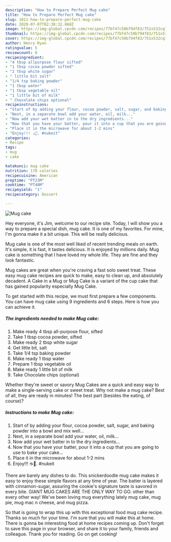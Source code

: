```yaml
---
description: "How to Prepare Perfect Mug cake"
title: "How to Prepare Perfect Mug cake"
slug: 1011-how-to-prepare-perfect-mug-cake
date: 2020-07-07T02:38:32.868Z
image: https://img-global.cpcdn.com/recipes/77bf47c50b794f83/751x532cq70/mug-cake-recipe-main-photo.jpg
thumbnail: https://img-global.cpcdn.com/recipes/77bf47c50b794f83/751x532cq70/mug-cake-recipe-main-photo.jpg
cover: https://img-global.cpcdn.com/recipes/77bf47c50b794f83/751x532cq70/mug-cake-recipe-main-photo.jpg
author: Henry Ryan
ratingvalue: 5
reviewcount: 8
recipeingredient:
- "4 tbsp allpurpose flour sifted"
- "1 tbsp cocoa powder sifted"
- "2 tbsp white sugar"
- " little bit salt"
- "1/4 tsp baking powder"
- "1 tbsp water"
- "1 tbsp vegetable oil"
- "1 little bit of milk"
- " Chocolate chips optional"
recipeinstructions:
- "Start of by adding your flour, cocoa powder, salt, sugar, and baking powder into a bowl and mix well..."
- "Next, in a separate bowl add your water, oil, milk..."
- "Now add your wet batter in to the dry ingredients..."
- "Now that you have your batter, pour it into a cup that you are going to use to bake your cake..."
- "Place it in the microwave for about 1-2 mins"
- "Enjoy!!! ☕️🎂. #nukeit"
categories:
- Recipe
tags:
- mug
- cake

katakunci: mug cake 
nutrition: 178 calories
recipecuisine: American
preptime: "PT23M"
cooktime: "PT40M"
recipeyield: "1"
recipecategory: Dessert

---
```



![Mug cake](https://img-global.cpcdn.com/recipes/77bf47c50b794f83/751x532cq70/mug-cake-recipe-main-photo.jpg)

Hey everyone, it's Jim, welcome to our recipe site. Today, I will show you a way to prepare a special dish, mug cake. It is one of my favorites. For mine, I'm gonna make it a bit unique. This will be really delicious.

Mug cake is one of the most well liked of recent trending meals on earth. It's simple, it is fast, it tastes delicious. It is enjoyed by millions daily. Mug cake is something that I have loved my whole life. They are fine and they look fantastic.

Mug cakes are great when you&#39;re craving a fast solo sweet treat. These easy mug cake recipes are quick to make, easy to clean up, and absolutely decadent. A Cake in a Mug or Mug Cake is a variant of the cup cake that has gained popularity especially Mug Cake.


To get started with this recipe, we must first prepare a few components. You can have mug cake using 9 ingredients and 6 steps. Here is how you can achieve it.

<!--inarticleads1-->

##### The ingredients needed to make Mug cake:

1. Make ready 4 tbsp all-purpose flour, sifted
1. Take 1 tbsp cocoa powder, sifted
1. Make ready 2 tbsp white sugar
1. Get  little bit, salt
1. Take 1/4 tsp baking powder
1. Make ready 1 tbsp water
1. Prepare 1 tbsp vegetable oil
1. Make ready 1 little bit of milk
1. Take  Chocolate chips (optional)


Whether they&#39;re sweet or savory Mug Cakes are a quick and easy way to make a single-serving cake or sweet treat. Why not make a mug cake? Best of all, they are ready in minutes! The best part (besides the eating, of course)? 

<!--inarticleads2-->

##### Instructions to make Mug cake:

1. Start of by adding your flour, cocoa powder, salt, sugar, and baking powder into a bowl and mix well...
1. Next, in a separate bowl add your water, oil, milk...
1. Now add your wet batter in to the dry ingredients...
1. Now that you have your batter, pour it into a cup that you are going to use to bake your cake...
1. Place it in the microwave for about 1-2 mins
1. Enjoy!!! ☕️🎂. #nukeit


There are barely any dishes to do. This snickerdoodle mug cake makes it easy to enjoy these simple flavors at any time of year. The batter is layered with cinnamon-sugar, assuring the cookie&#39;s signature taste is savored in every bite. GIANT MUG CAKES ARE THE ONLY WAY TO GO. other than every other way! We&#39;ve been loving mug everything lately mug cake, mug pie, mug mac n cheese, and mug pizza. 

So that is going to wrap this up with this exceptional food mug cake recipe. Thanks so much for your time. I'm sure that you will make this at home. There is gonna be interesting food at home recipes coming up. Don't forget to save this page in your browser, and share it to your family, friends and colleague. Thank you for reading. Go on get cooking!
